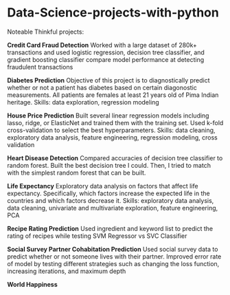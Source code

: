 # Data-Science-projects-with-python
Noteable Thinkful projects: 

__Credit Card Fraud Detection__ Worked with a large dataset of 280k+ transactions and used logistic regression, decision tree classifier, and gradient boosting classifier compare model performance at detecting fraudulent transactions

__Diabetes Prediction__ Objective of this project is to diagnostically predict whether or not a patient has diabetes based on certain diagonostic measurements. All patients are females at least 21 years old of Pima Indian heritage. Skills: data exploration, regression modeling

__House Price Prediction__ Built several linear regression models including lasso, ridge, or ElasticNet and trained them with the training set. Used k-fold cross-validation to select the best hyperparameters. Skills: data cleaning, exploratory data analysis, feature engineering, regression modeling, cross validation

__Heart Disease Detection__ Compared accuracies of decision tree classifier to random forest. Built the best decision tree I could. Then, I tried to match with the simplest random forest that can be built.

__Life Expectancy__ Exploratory data analysis on factors that affect life expectancy. Specifically, which factors increase the expected life in the countries and which factors decrease it. Skills: exploratory data analysis, data cleaning, univariate and multivariate exploration, feature engineering, PCA

__Recipe Rating Prediction__ Used ingredient and keyword list to predict the rating of recipes while testing SVM Regressor vs SVC Classifier

__Social Survey Partner Cohabitation Prediction__ Used social survey data to predict whether or not someone lives with their partner. Improved error rate of model by testing different strategies such as changing the loss function, increasing iterations, and maximum depth

__World Happiness__


